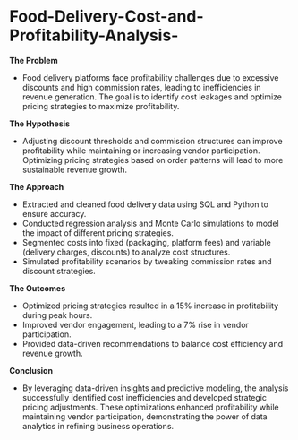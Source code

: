 # Food-Delivery-Cost-and-Profitability-Analysis-

**The Problem**
 - Food delivery platforms face profitability challenges due to excessive discounts and high commission rates, leading to inefficiencies in revenue generation. The goal is to identify cost leakages and optimize pricing strategies to maximize profitability.

**The Hypothesis**
 - Adjusting discount thresholds and commission structures can improve profitability while maintaining or increasing vendor participation. Optimizing pricing strategies based on order patterns will lead to more sustainable revenue growth.

**The Approach**
 - Extracted and cleaned food delivery data using SQL and Python to ensure accuracy.
 - Conducted regression analysis and Monte Carlo simulations to model the impact of different pricing strategies.
 - Segmented costs into fixed (packaging, platform fees) and variable (delivery charges, discounts) to analyze cost structures.
 - Simulated profitability scenarios by tweaking commission rates and discount strategies.

**The Outcomes**
 - Optimized pricing strategies resulted in a 15% increase in profitability during peak hours.
 - Improved vendor engagement, leading to a 7% rise in vendor participation.
 - Provided data-driven recommendations to balance cost efficiency and revenue growth.

**Conclusion**
 - By leveraging data-driven insights and predictive modeling, the analysis successfully identified cost inefficiencies and developed strategic pricing adjustments. These optimizations enhanced profitability while maintaining vendor participation, demonstrating the power of data analytics in refining business operations.
